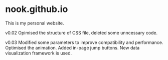 # nook.github.io

This is my personal website.

v0.02 Opimised the structure of CSS file, deleted some unncessary code.

v0.03 Modified some parameters to improve compatibility and performance. Optimised the animation.
Added in-page jump buttons. New data visualization framework is used.
